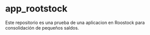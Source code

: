 # app_rootstock
Este repositorio es una prueba de una aplicacion en Roostock para consolidación de pequeños saldos.
